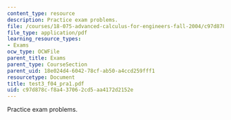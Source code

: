 ```yaml
---
content_type: resource
description: Practice exam problems.
file: /courses/18-075-advanced-calculus-for-engineers-fall-2004/c97d878cf8a437062cd5aa4172d2152e_test3_f04_pra1.pdf
file_type: application/pdf
learning_resource_types:
- Exams
ocw_type: OCWFile
parent_title: Exams
parent_type: CourseSection
parent_uid: 18e024d4-6042-78cf-ab50-a4ccd259fff1
resourcetype: Document
title: test3_f04_pra1.pdf
uid: c97d878c-f8a4-3706-2cd5-aa4172d2152e
---
```

Practice exam problems.

